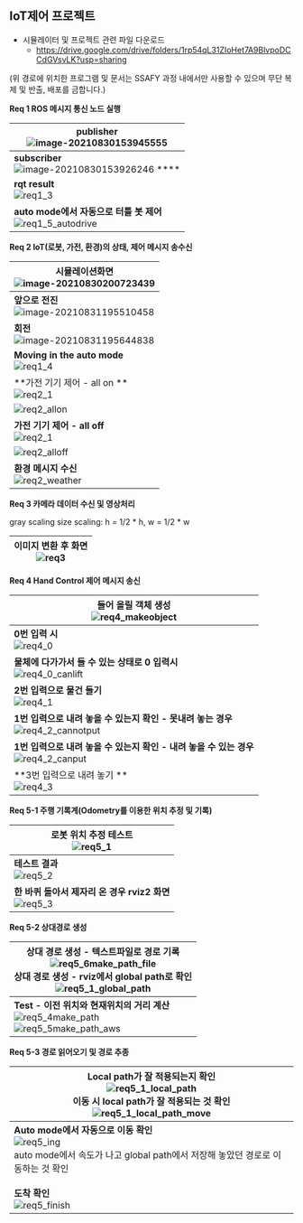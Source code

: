 ## IoT제어 프로젝트

* 시뮬레이터 및 프로젝트 관련 파일 다운로드
  - https://drive.google.com/drive/folders/1rp54qL31ZIoHet7A9BlvpoDCCdGVsvLK?usp=sharing

(위 경로에 위치한 프로그램 및 문서는 SSAFY 과정 내에서만 사용할 수 있으며 무단 복제 및 반출, 배포를 금합니다.)





**Req 1 ROS 메시지 통신 노드 실행**

| publisher<br />![image-20210830153945555](./images/image-20210830153945555.png) |
| ------------------------------------------------------------ |
| **subscriber**<br />![image-20210830153926246](./images/image-20210830153926246.png)                                            **** |
| **rqt result**<br />![req1_3](./images/req1_3.PNG)           |
| **auto mode에서 자동으로 터틀 봇 제어**<br />![req1_5_autodrive](./images/req1_5_autodrive.PNG) |





**Req 2 IoT(로봇, 가전, 환경)의 상태, 제어 메시지 송수신**

| **시뮬레이션화면**<br />![image-20210830200723439](./images/image-20210830200723439.png) |
| ------------------------------------------------------------ |
| **앞으로 전진**<br />![image-20210831195510458](./images/image-20210831195510458.png)<br /> |
| **회전**<br />![image-20210831195644838](./images/image-20210831195644838.png) |
| **Moving in the auto mode**<br />![req1_4](./images/req1_4.png) |
| **가전 기기 제어 - all on **<br />![req2_1](./images/req2_1.png) |
| ![req2_allon](./images/req2_allon.PNG)                       |
| **가전 기기 제어 - all off**<br />![req2_1](./images/req2_2.png) |
| ![req2_alloff](./images/req2_alloff.PNG)                     |
| **환경 메시지 수신**<br />![req2_weather](./images/req2_weather.PNG) |



**Req 3 카메라 데이터 수신 및 영상처리**

gray scaling
size scaling: h = 1/2 * h, w =  1/2 * w

| **이미지 변환 후 화면**<br />![req3](./images/req3.PNG) |
| ------------------------------------------------------- |





**Req 4 Hand Control 제어 메시지 송신**

| 들어 올릴 객체 생성<br />![req4_makeobject](./images/req4_makeobject.PNG) |
| ------------------------------------------------------------ |
| **0번 입력 시**<br />![req4_0](./images/req4_0.PNG)          |
| **물체에 다가가서 들 수 있는 상태로 0 입력시**<br />![req4_0_canlift](./images/req4_0_canlift.PNG) |
| **2번 입력으로 물건 들기**<br />![req4_1](./images/req4_1.PNG) |
| **1번 입력으로 내려 놓을 수 있는지 확인 - 못내려 놓는 경우** <br />![req4_2_cannotput](./images/req4_2_cannotput.PNG) |
| **1번 입력으로 내려 놓을 수 있는지 확인 - 내려 놓을 수 있는 경우** <br />![req4_2_canput](./images/req4_2_canput.PNG) |
| **3번 입력으로 내려 놓기 **<br />![req4_3](./images/req4_3.PNG) |



**Req 5-1 주행 기록계(Odometry를 이용한 위치 추정 및 기록)**

| **로봇 위치 추정 테스트**<br />![req5_1](./images/req5_1.PNG) |
| ------------------------------------------------------------ |
| **테스트 결과**<br />![req5_2](./images/req5_2.png)          |
| **한 바퀴 돌아서 제자리 온 경우 rviz2 화면**<br />![req5_3](./images/req5_3.PNG) |



**Req 5-2 상대경로 생성**

| **상대 경로 생성 - 텍스트파일로 경로 기록**<br />![req5_6make_path_file](./images/req5_6make_path_file.PNG)<br />**상대 경로 생성 - rviz에서 global path로 확인**<br />![req5_1_global_path](./images/req5_1_global_path.PNG) |
| ------------------------------------------------------------ |
| **Test - 이전 위치와 현재위치의 거리 계산**<br />![req5_4make_path](./images/req5_4make_path.PNG)<br />![req5_5make_path_aws](./images/req5_5make_path_aws.PNG) |

**Req 5-3 경로 읽어오기 및 경로 추종** 

| **Local path가 잘 적용되는지 확인**<br />![req5_1_local_path](./images/req5_1_local_path.PNG)<br />**이동 시 local path가 잘 적용되는 것 확인**<br />![req5_1_local_path_move](./images/req5_1_local_path_move.PNG) |
| ------------------------------------------------------------ |
| **Auto mode에서 자동으로 이동 확인**<br />![req5_ing](./images/req5_ing.PNG)<br />auto mode에서 속도가 나고 global path에서 저장해 놓았던 경로로 이동하는 것 확인<br /><br />**도착 확인**<br />![req5_finish](./images/req5_finish.PNG) |


